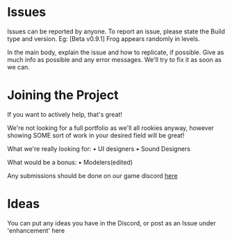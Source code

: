 # Issues
Issues can be reported by anyone. To report an issue, please state the Build type and version. Eg: [Beta v0.9.1] Frog appears randomly in levels.

In the main body, explain the issue and how to replicate, if possible. Give as much info as possible and any error messages. We'll try to fix it as soon as we can.

# Joining the Project
If you want to actively help, that's great!

We're not looking for a full portfolio as we'll all rookies anyway, however showing SOME sort of work in your desired field will be great!

What we're really looking for:
• UI designers
• Sound Designers 

What would be a bonus:
• Modelers(edited)

Any submissions should be done on our game discord [here](https://discord.gg/sA7NB93)

# Ideas
You can put any ideas you have in the Discord, or post as an Issue under 'enhancement' here
